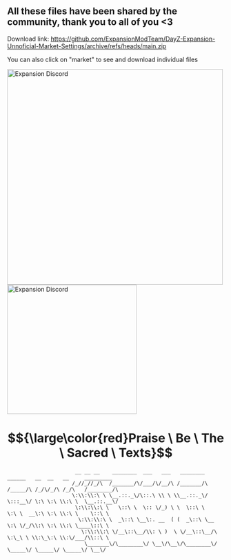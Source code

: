 ## All these files have been shared by the community, thank you to all of you <3

Download link:
https://github.com/ExpansionModTeam/DayZ-Expansion-Unnoficial-Market-Settings/archive/refs/heads/main.zip

You can also click on "market" to see and download individual files



[<img alt="Expansion Discord" width="500px" src="https://user-images.githubusercontent.com/85965086/221475219-0447e640-f638-4bdb-aeae-7462b2f8d6cb.png" />](https://discord.gg/expansion-mods-523890175563137034)  [<img alt="Expansion Discord" width="300px" src="https://user-images.githubusercontent.com/85965086/221475379-0bef5138-b4c7-4b17-b5e4-b31f4baf75e1.png" />](https://github.com/salutesh/DayZ-Expansion-Scripts/wiki)
                           


# $${\large\color{red}Praise \ Be \ The \ Sacred \ Texts}$$


```
                      __ __ __    ________  ___   ___   ________      ______   __  __   __     _________  
                     /_//_//_/\  /_______/\/___/\/__/\ /_______/\    /_____/\ /_/\/_/\ /_/\   /________/\ 
                     \:\\:\\:\ \ \__.::._\/\::.\ \\ \ \\__.::._\/    \:::__\/ \:\ \:\ \\:\ \  \__.::.__\/ 
                      \:\\:\\:\ \   \::\ \  \:: \/_) \ \  \::\ \      \:\ \  __\:\ \:\ \\:\ \    \::\ \   
                       \:\\:\\:\ \  _\::\ \__\:. __  ( (  _\::\ \__    \:\ \/_/\\:\ \:\ \\:\ \____\::\ \  
                        \:\\:\\:\ \/__\::\__/\\: \ )  \ \/__\::\__/\    \:\_\ \ \\:\_\:\ \\:\/___/\\::\ \ 
                         \_______\/\________\/ \__\/\__\/\________\/     \_____\/ \_____\/ \_____\/ \__\/ 
```           
